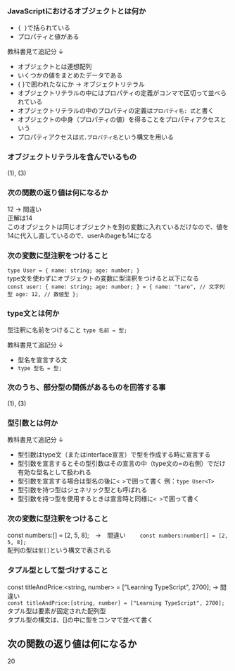 ### JavaScriptにおけるオブジェクトとは何か
- `{ }`で括られている  
- プロパティと値がある  

教科書見て追記分 ↓  
- オブジェクトとは連想配列
- いくつかの値をまとめたデータである
- { }で囲われたなにか → オブジェクトリテラル
- オブジェクトリテラルの中にはプロパティの定義がコンマで区切って並べられている
- オブジェクトリテラルの中のプロパティの定義は`プロパティ名: 式`と書く
- オブジェクトの中身（プロパティの値）を得ることをプロパティアクセスという
- プロパティアクセスは`式.プロパティ名`という構文を用いる

### オブジェクトリテラルを含んでいるもの
(1), (3)
### 次の関数の返り値は何になるか
12 → 間違い  
正解は14  
このオブジェクトは同じオブジェクトを別の変数に入れているだけなので、値を14に代入し直しているので、userAのageも14になる  
### 次の変数に型注釈をつけること
`type User = {
  name: string;
  age: number;
}
`  
type文を使わずにオブジェクトの変数に型注釈をつけると以下になる  
`const user: {
  name: string;
  age: number;
} = {
  name: "taro", // 文字列型
  age: 12, // 数値型
};`

### type文とは何か
型注釈に名前をつけること
`type 名前 = 型;`  

教科書見て追記分 ↓  
- 型名を宣言する文
- `type 型名 = 型;`

### 次のうち、部分型の関係があるものを回答する事
(1), (3)
### 型引数とは何か
教科書見て追記分 ↓  
- 型引数はtype文（またはinterface宣言）で型を作成する時に宣言する
- 型引数を宣言するとその型引数はその宣言の中（type文の=の右側）でだけ有効な型名として扱われる
- 型引数を宣言する場合は型名の後に`< >`で囲って書く 例：`type User<T>`
- 型引数を持つ型はジェネリック型とも呼ばれる
- 型引数を持つ型を使用するときは宣言時と同様に`< >`で囲って書く　

### 次の変数に型注釈をつけること
const numbers:[] = [2, 5, 8];　→　間違い　　
`const numbers:number[] = [2, 5, 8];`  
配列の型は`型[]`という構文で表される  
### タプル型として型づけすること
const titleAndPrice:<string, number> = ["Learning TypeScript", 2700]; → 間違い  
`const titleAndPrice:[string, number] = ["Learning TypeScript", 2700];`  
タプル型は要素が固定された配列型  
タプル型の構文は、[]の中に型をコンマで並べて書く

## 次の関数の返り値は何になるか
20